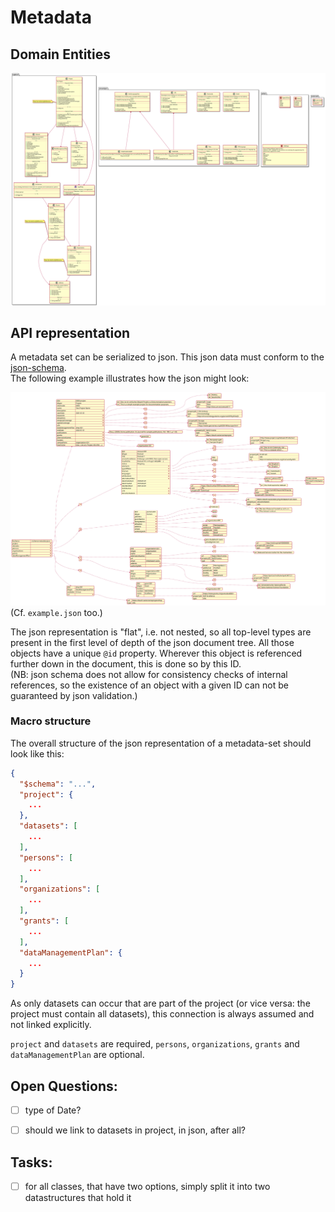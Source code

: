 # Metadata

## Domain Entities

![domain entities](./domain-entities.svg)

## API representation

A metadata set can be serialized to json. This json data must conform to the [json-schema](schema-metadata.json).  
The following example illustrates how the json might look:

![json example](./api-example.svg)  
(Cf. `example.json` too.)

The json representation is "flat", i.e. not nested, so all top-level types are present in the first level of depth of the json document tree. All those objects have a unique `@id` property. Wherever this object is referenced further down in the document, this is done so by this ID.  
(NB: json schema does not allow for consistency checks of internal references, so the existence of an object with a given ID can not be guaranteed by json validation.)

### Macro structure

The overall structure of the json representation of a metadata-set should look like this:

```json
{
  "$schema": "...",
  "project": {
    ...
  },
  "datasets": [
    ...
  ],
  "persons": [
    ...
  ],
  "organizations": [
    ...
  ],
  "grants": [
    ...
  ],
  "dataManagementPlan": {
    ...
  }
}
```

As only datasets can occur that are part of the project (or vice versa: the project must contain all datasets), this connection is always assumed and not linked explicitly.

`project` and `datasets` are required, `persons`, `organizations`, `grants` and `dataManagementPlan` are optional.


## Open Questions:

- [ ] type of Date?
- [ ] should we link to datasets in project, in json, after all?



## Tasks:
- [ ] for all classes, that have two options, simply split it into two datastructures that hold it

